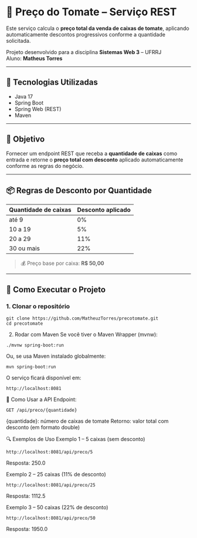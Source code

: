 # 🍅 Preço do Tomate – Serviço REST

Este serviço calcula o **preço total da venda de caixas de tomate**, aplicando automaticamente descontos progressivos conforme a quantidade solicitada.

Projeto desenvolvido para a disciplina **Sistemas Web 3** – UFRRJ  
Aluno: **Matheus Torres**

---

## 🧰 Tecnologias Utilizadas

- Java 17
- Spring Boot
- Spring Web (REST)
- Maven

---

## 🎯 Objetivo

Fornecer um endpoint REST que receba a **quantidade de caixas** como entrada e retorne o **preço total com desconto** aplicado automaticamente conforme as regras do negócio.

---

## 📦 Regras de Desconto por Quantidade

| Quantidade de caixas | Desconto aplicado |
|----------------------|-------------------|
| até 9                | 0%                |
| 10 a 19              | 5%                |
| 20 a 29              | 11%               |
| 30 ou mais           | 22%               |

> 💰 Preço base por caixa: **R$ 50,00**

---

## 🚀 Como Executar o Projeto

### 1. Clonar o repositório

```
git clone https://github.com/MatheuzTorres/precotomate.git
cd precotomate

```

2. Rodar com Maven
Se você tiver o Maven Wrapper (mvnw):
```
./mvnw spring-boot:run
```
Ou, se usa Maven instalado globalmente:
```
mvn spring-boot:run
```

O serviço ficará disponível em:

```
http://localhost:8081
```

📲 Como Usar a API
Endpoint:
```
GET /api/preco/{quantidade}
```
{quantidade}: número de caixas de tomate
Retorno: valor total com desconto (em formato double)

🔍 Exemplos de Uso
Exemplo 1 – 5 caixas (sem desconto)
```
http://localhost:8081/api/preco/5
```
Resposta:
250.0


Exemplo 2 – 25 caixas (11% de desconto)
```
http://localhost:8081/api/preco/25
```
Resposta:
1112.5

Exemplo 3 – 50 caixas (22% de desconto)
```
http://localhost:8081/api/preco/50
```
Resposta:
1950.0
